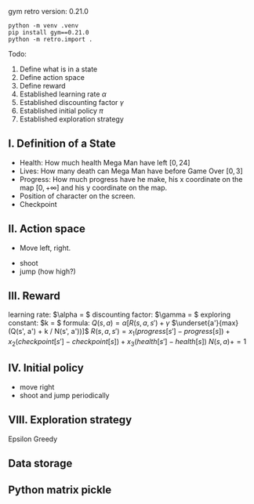 gym retro version: 0.21.0

```
python -m venv .venv
pip install gym==0.21.0
python -m retro.import .
```

Todo:
1. Define what is in a state
2. Define action space
3. Define reward 
4. Established learning rate $\alpha$
5. Established discounting factor $\gamma$ 
6. Established initial policy $\pi$ 
7. Established exploration strategy

<h2> I. Definition of a State</h2>

- Health: How much health Mega Man have left $[0, 24]$  
- Lives: How many death can Mega Man have before Game Over $[0, 3]$
- Progress: How much progress have he make, his x coordinate on the map $[0, +\infty]$ and his y coordinate on the map.
- Position of character on the screen.
- Checkpoint
<h2> II. Action space</h2>

- Move left, right.
<!-- - Climb up, down at ladder -->
- shoot
- jump (how high?)

<h2> III. Reward</h2>

learning rate: $\alpha = $
discounting factor: $\gamma = $
exploring constant: $k = $
formula: $Q(s, a) = \alpha[R(s, a, s') + \gamma$ $\underset{a'}{max} (Q(s', a') + k / N(s', a'))]$
$R(s, a, s') = x_1(progress[s'] - progress[s]) + x_2(checkpoint[s'] - checkpoint[s]) + x_3(health[s'] - health[s])$
$N(s, a) += 1$

<h2> IV. Initial policy </h2>

- move right
- shoot and jump periodically

<h2> VIII. Exploration strategy </h2>

Epsilon Greedy

<h2> Data storage <h2> 

Python matrix pickle

